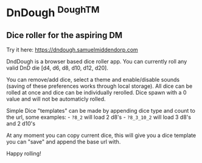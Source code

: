 # DnDough <sup>DoughTM</sup>
## Dice roller for the aspiring DM

Try it here:
<https://dndough.samuelmiddendorp.com>



DndDough is a browser based dice roller app. You can currently roll any valid DnD die [d4, d6, d8, d10, d12, d20]. 

You can remove/add dice, select a theme and enable/disable sounds (saving of these preferences works through local storage). All dice can be rolled at once and dice can be individually rerolled. Dice spawn with a 0 value and will not be automaticly rolled. 

Simple Dice "templates" can be made by appending dice type and count to the url, some examples:
    - `?8_2` will load 2 d8's 
    - `?8_3_10_2` will load 3 d8's and 2 d10's


At any moment you can copy current dice, this will give you a dice template you can "save" and append the base url with.

Happy rolling!


